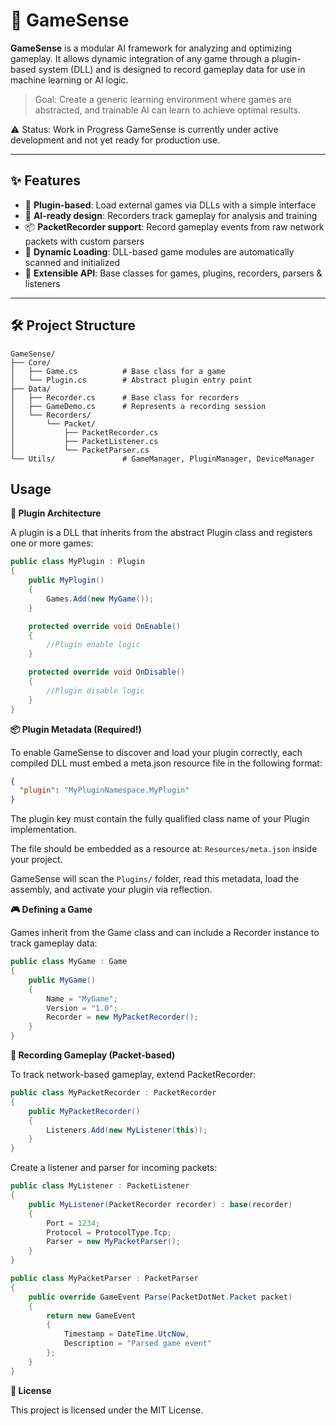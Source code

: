 # 🧠 GameSense

**GameSense** is a modular AI framework for analyzing and optimizing gameplay. It allows dynamic integration of any game through a plugin-based system (DLL) and is designed to record gameplay data for use in machine learning or AI logic.

> Goal: Create a generic learning environment where games are abstracted, and trainable AI can learn to achieve optimal results.

⚠️ Status: Work in Progress
GameSense is currently under active development and not yet ready for production use.

---

## ✨ Features

- 🔌 **Plugin-based**: Load external games via DLLs with a simple interface
- 🧠 **AI-ready design**: Recorders track gameplay for analysis and training
- 📦 **PacketRecorder support**: Record gameplay events from raw network packets with custom parsers
- 🔄 **Dynamic Loading**: DLL-based game modules are automatically scanned and initialized
- 🧰 **Extensible API**: Base classes for games, plugins, recorders, parsers & listeners

---

## 🛠 Project Structure

```plaintext
GameSense/
├── Core/
│   ├── Game.cs          # Base class for a game
│   └── Plugin.cs        # Abstract plugin entry point
├── Data/
│   ├── Recorder.cs      # Base class for recorders
│   ├── GameDemo.cs      # Represents a recording session
│   └── Recorders/
│       └── Packet/
│           ├── PacketRecorder.cs
│           ├── PacketListener.cs
│           └── PacketParser.cs
└── Utils/               # GameManager, PluginManager, DeviceManager
```

## Usage

**🧩 Plugin Architecture**

A plugin is a DLL that inherits from the abstract Plugin class and registers one or more games:

```C#
public class MyPlugin : Plugin
{
    public MyPlugin() 
    {
        Games.Add(new MyGame());
    }

    protected override void OnEnable()
    {
        //Plugin enable logic
    }

    protected override void OnDisable()
    {
        //Plugin disable logic
    }
}
```

**📦 Plugin Metadata (Required!)**

To enable GameSense to discover and load your plugin correctly, each compiled DLL must embed a meta.json resource file in the following format:

```json
{
  "plugin": "MyPluginNamespace.MyPlugin"
}
```

The plugin key must contain the fully qualified class name of your Plugin implementation.

The file should be embedded as a resource at:
``Resources/meta.json`` inside your project.

GameSense will scan the ``Plugins/`` folder, read this metadata, load the assembly, and activate your plugin via reflection.

**🎮 Defining a Game**

Games inherit from the Game class and can include a Recorder instance to track gameplay data:

```C#
public class MyGame : Game
{
    public MyGame()
    {
        Name = "MyGame";
        Version = "1.0";
        Recorder = new MyPacketRecorder();
    }
}
```

**🎥 Recording Gameplay (Packet-based)**

To track network-based gameplay, extend PacketRecorder:

```C#
public class MyPacketRecorder : PacketRecorder
{
    public MyPacketRecorder()
    {
        Listeners.Add(new MyListener(this));
    }
}
```

Create a listener and parser for incoming packets:

```C#
public class MyListener : PacketListener
{
    public MyListener(PacketRecorder recorder) : base(recorder)
    {
        Port = 1234;
        Protocol = ProtocolType.Tcp;
        Parser = new MyPacketParser();
    }
}
```

```C#
public class MyPacketParser : PacketParser
{
    public override GameEvent Parse(PacketDotNet.Packet packet)
    {
        return new GameEvent
        {
            Timestamp = DateTime.UtcNow,
            Description = "Parsed game event"
        };
    }
}
```

**📄 License**

This project is licensed under the MIT License.
